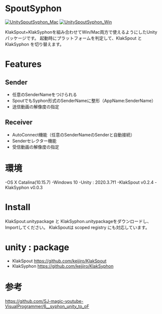 # SpoutSyphon

[![UnitySpoutSyphon_Mac](https://img.youtube.com/vi/bNbexI9FOLA/0.jpg)](https://www.youtube.com/watch?v=bNbexI9FOLA)
[![UnitySpoutSyphon_Win](https://img.youtube.com/vi/42qos55oARk/0.jpg)](https://www.youtube.com/watch?v=42qos55oARk)

KlakSpout+KlakSyphonを組み合わせてWin/Mac両方で使えるようにしたUnityパッケージです。
起動時にプラットフォームを判定して、KlakSpout と KlakSyphon を切り替えます。

# Features
## Sender
- 任意のSenderNameをつけられる
- SpoutでもSyphon形式のSenderNameに整形（AppName:SenderName）
- 送信動画の解像度の指定

## Receiver
- AutoConnect機能（任意のSenderNameのSenderと自動接続）
- Senderセレクター機能
- 受信動画の解像度の指定

# 環境
-OS X Catalina(10.15.7)
-Windows 10
-Unity : 2020.3.7f1
-KlakSpout v0.2.4
-KlakSyphon v0.0.3

# Install
KlakSpout.unitypackage と KlakSyphon.unitypackageをダウンロードし、Importしてください。
KlakSpoutは scoped registry にも対応しています。

# unity : package
- KlakSpout
 https://github.com/keijiro/KlakSpout
- KlakSyphon
 https://github.com/keijiro/KlakSyphon

# 参考
https://github.com/SJ-magic-youtube-VisualProgrammer/6__syphon_unity_to_oF
